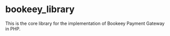# bookeey_library
This is the core library for the implementation of Bookeey Payment Gateway in PHP.
